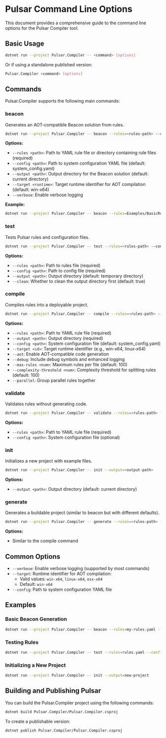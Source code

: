 # Pulsar Command Line Options

This document provides a comprehensive guide to the command line options for the Pulsar Compiler tool.

## Basic Usage

```bash
dotnet run --project Pulsar.Compiler -- <command> [options]
```

Or if using a standalone published version:

```bash
Pulsar.Compiler <command> [options]
```

## Commands

Pulsar.Compiler supports the following main commands:

### beacon

Generates an AOT-compatible Beacon solution from rules.

```bash
dotnet run --project Pulsar.Compiler -- beacon --rules=<rules-path> --config=<config-path> --output=<output-path> [--target=<runtime-id>] [--verbose]
```

**Options:**
- `--rules <path>`: Path to YAML rule file or directory containing rule files (required)
- `--config <path>`: Path to system configuration YAML file (default: system_config.yaml)
- `--output <path>`: Output directory for the Beacon solution (default: current directory)
- `--target <runtime>`: Target runtime identifier for AOT compilation (default: win-x64)
- `--verbose`: Enable verbose logging

**Example:**
```bash
dotnet run --project Pulsar.Compiler -- beacon --rules=Examples/BasicRules/temperature_rules.yaml --config=Examples/BasicRules/system_config.yaml --output=MyBeacon
```

### test

Tests Pulsar rules and configuration files.

```bash
dotnet run --project Pulsar.Compiler -- test --rules=<rules-path> --config=<config-path> --output=<output-dir> [--clean=true|false]
```

**Options:**
- `--rules <path>`: Path to rules file (required)
- `--config <path>`: Path to config file (required)
- `--output <path>`: Output directory (default: temporary directory)
- `--clean`: Whether to clean the output directory first (default: true)

### compile

Compiles rules into a deployable project.

```bash
dotnet run --project Pulsar.Compiler -- compile --rules=<rules-path> --output=<output-path> [--config=<config-path>] [--target=<runtime-id>] [--aot] [--debug]
```

**Options:**
- `--rules <path>`: Path to YAML rule file (required)
- `--output <path>`: Output directory (required)
- `--config <path>`: System configuration file (default: system_config.yaml)
- `--target <id>`: Target runtime identifier (e.g., win-x64, linux-x64)
- `--aot`: Enable AOT-compatible code generation
- `--debug`: Include debug symbols and enhanced logging
- `--max-rules <num>`: Maximum rules per file (default: 100)
- `--complexity-threshold <num>`: Complexity threshold for splitting rules (default: 100)
- `--parallel`: Group parallel rules together

### validate

Validates rules without generating code.

```bash
dotnet run --project Pulsar.Compiler -- validate --rules=<rules-path> [--config=<config-path>]
```

**Options:**
- `--rules <path>`: Path to YAML rule file (required)
- `--config <path>`: System configuration file (optional)

### init

Initializes a new project with example files.

```bash
dotnet run --project Pulsar.Compiler -- init --output=<output-path>
```

**Options:**
- `--output <path>`: Output directory (default: current directory)

### generate

Generates a buildable project (similar to beacon but with different defaults).

```bash
dotnet run --project Pulsar.Compiler -- generate --rules=<rules-path> --output=<output-path> [--config=<config-path>]
```

**Options:**
- Similar to the compile command

## Common Options

- `--verbose`: Enable verbose logging (supported by most commands)
- `--target`: Runtime identifier for AOT compilation:
  - Valid values: `win-x64`, `linux-x64`, `osx-x64`
  - Default: `win-x64`
- `--config`: Path to system configuration YAML file

## Examples

### Basic Beacon Generation

```bash
dotnet run --project Pulsar.Compiler -- beacon --rules=my-rules.yaml --config=system_config.yaml --output=MyBeacon
```

### Testing Rules

```bash
dotnet run --project Pulsar.Compiler -- test --rules=rules.yaml --config=system_config.yaml --output=test-output
```

### Initializing a New Project

```bash
dotnet run --project Pulsar.Compiler -- init --output=new-project
```

## Building and Publishing Pulsar

You can build the Pulsar.Compiler project using the following commands:

```bash
dotnet build Pulsar.Compiler/Pulsar.Compiler.csproj
```

To create a publishable version:

```bash
dotnet publish Pulsar.Compiler/Pulsar.Compiler.csproj
```